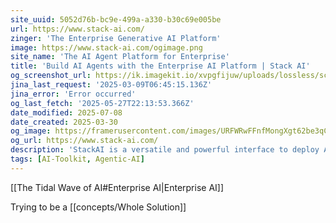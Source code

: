 ```yaml
---
site_uuid: 5052d76b-bc9e-499a-a330-b30c69e005be
url: https://www.stack-ai.com/
zinger: 'The Enterprise Generative AI Platform'
image: https://www.stack-ai.com/ogimage.png
site_name: 'The AI Agent Platform for Enterprise'
title: 'Build AI Agents with the Enterprise AI Platform | Stack AI'
og_screenshot_url: https://ik.imagekit.io/xvpgfijuw/uploads/lossless/screenshots/20250527_Stack_AI_og_screenshot.jpeg
jina_last_request: '2025-03-09T06:45:15.136Z'
jina_error: 'Error occurred'
og_last_fetch: '2025-05-27T22:13:53.366Z'
date_modified: 2025-07-08
date_created: 2025-03-30
og_image: https://framerusercontent.com/images/URFWRwFFnfMongXgt62be3qCgA.png
og_url: https://www.stack-ai.com/
description: 'StackAI is a versatile and powerful interface to deploy AI Agents for Enterprise AI. Build AI Applications effortlessly with our drag-and-drop no-code platform.'
tags: [AI-Toolkit, Agentic-AI]
---
```


[[The Tidal Wave of AI#Enterprise AI|Enterprise AI]]

Trying to be a [[concepts/Whole Solution]]

